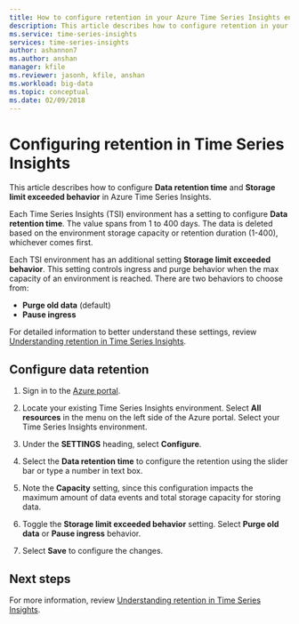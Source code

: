 ```yaml
---
title: How to configure retention in your Azure Time Series Insights environment | Microsoft Docs
description: This article describes how to configure retention in your Azure Time Series Insights environment. 
ms.service: time-series-insights
services: time-series-insights
author: ashannon7
ms.author: anshan
manager: kfile
ms.reviewer: jasonh, kfile, anshan
ms.workload: big-data
ms.topic: conceptual
ms.date: 02/09/2018
---
```


# Configuring retention in Time Series Insights
This article describes how to configure **Data retention time** and **Storage limit exceeded behavior** in Azure Time Series Insights.

Each Time Series Insights (TSI) environment has a setting to configure **Data retention time**. The value spans from 1 to 400 days. The data is deleted based on the environment storage capacity or retention duration (1-400), whichever comes first.

Each TSI environment has an additional setting **Storage limit exceeded behavior**. This setting controls ingress and purge behavior when the max capacity of an environment is reached. There are two behaviors to choose from:
- **Purge old data** (default)  
- **Pause ingress**

For detailed information to better understand these settings, review [Understanding retention in Time Series Insights](time-series-insights-concepts-retention.md).  

## Configure data retention

1. Sign in to the [Azure portal](https://portal.azure.com).

2. Locate your existing Time Series Insights environment. Select **All resources** in the menu on the left side of the Azure portal. Select your Time Series Insights environment.

3. Under the **SETTINGS** heading, select **Configure**.

4. Select the **Data retention time** to configure the retention using the slider bar or type a number in text box.

5. Note the **Capacity** setting, since this configuration impacts the maximum amount of data events and total storage capacity for storing data. 

6. Toggle the **Storage limit exceeded behavior** setting. Select **Purge old data** or **Pause ingress** behavior.

7. Select **Save** to configure the changes.

## Next steps
For more information, review [Understanding retention in Time Series Insights](time-series-insights-concepts-retention.md).
